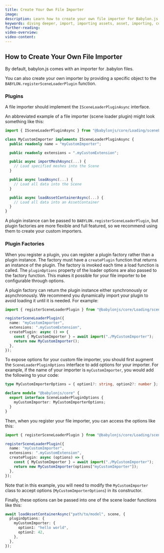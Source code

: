 ```yaml
---
title: Create Your Own File Importer
image:
description: Learn how to create your own file importer for Babylon.js.
keywords: diving deeper, import, importing assets, asset, importing, custom importer
further-reading:
video-overview:
video-content:
---
```


## How to Create Your Own File Importer

By default, babylon.js comes with an importer for .babylon files.

You can also create your own importer by providing a specific object to the `BABYLON.registerSceneLoaderPlugin` function.

### Plugins

A file importer should implement the `ISceneLoaderPluginAsync` interface.

<Alert severity="warning" title="Warning" description="Avoid using ISceneLoaderPlugin as it is legacy and has been replaced by ISceneLoaderPluginAsync" />

An abbreviated example of a file importer (scene loader plugin) might look something like this:

```typescript
import { ISceneLoaderPluginAsync } from "@babylonjs/core/Loading/sceneLoader";

class MyCustomImporter implements ISceneLoaderPluginAsync {
  public readonly name = "myCustomImporter";

  public readonly extensions = ".myCustomExtension";

  public async importMeshAsync(...) {
    // Load specified meshes into the Scene
  }

  public async loadAsync(...) {
    // Load all data into the Scene
  }

  public async loadAssetContainerAsync(...) {
    // Load all data into an AssetContainer
  }
}
```

A plugin instance can be passed to `BABYLON.registerSceneLoaderPlugin`, but plugin factories are more flexible and full featured, so we recommend using them to create your custom importers.

### Plugin Factories

When you register a plugin, you can register a plugin factory rather than a plugin instance. The factory must have a `createPlugin` function that returns an instance of the plugin. The factory is invoked each time a load function is called. The `pluginOptions` property of the loader options are also passed to the factory function. This makes it possible for your file importer to be configurable through options.

A plugin factory can return the plugin instance either synchronously or asynchronously. We recommend you dynamically import your plugin to avoid loading it until it is needed. For example:

```typescript
import { registerSceneLoaderPlugin } from "@babylonjs/core/Loading/sceneLoader";

registerSceneLoaderPlugin({
  name: "myCustomImporter",
  extensions: ".myCustomExtension",
  createPlugin: async () => {
    const { MyCustomImporter } = await import("./MyCustomImporter");
    return new MyCustomImporter();
  },
});
```

To expose options for your custom file importer, you should first augment the `SceneLoaderPluginOptions` interface to add options for your importer. For example, if the name of your importer is `myCustomImporter`, you would add the following to your code:

```typescript
type MyCustomImporterOptions = { option1?: string, option2?: number };

declare module "@babylonjs/core" {
  export interface SceneLoaderPluginOptions {
    myCustomImporter: MyCustomImporterOptions;
  }
}
```

Then, when you register your file importer, you can access the options like this:

```typescript
import { registerSceneLoaderPlugin } from "@babylonjs/core/Loading/sceneLoader";

registerSceneLoaderPlugin({
  name: "myCustomImporter",
  extensions: ".myCustomExtension",
  createPlugin: async (options) => {
    const { MyCustomImporter } = await import("./MyCustomImporter");
    return new MyCustomImporter(options["myCustomImporter"]);
  },
});
```

Note that in this example, you will need to modify the `MyCustomImporter` class to accept options (`MyCustomImporterOptions`) in its constructor.

Finally, these options can be passed into one of the scene loader functions like this:

```typescript
await loadAssetContainerAsync("path/to/model", scene, {
  pluginOptions: {
    myCustomImporter: {
      option1: "hello world",
      option2: 42,
    },
  },
});
```
